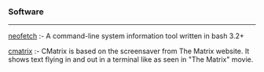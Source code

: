 ### Software
----------------------------------------------
[neofetch](https://github.com/dylanaraps/neofetch) :- A command-line system information tool written in bash 3.2+ 

[cmatrix](https://github.com/abishekvashok/cmatrix) :- CMatrix is based on the screensaver from The Matrix website. It shows text flying in and out in a terminal like as seen in "The Matrix" movie. 